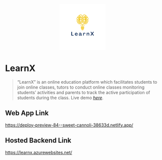 <p align="center">
  <img width="150" height="150" src="https://github.com/TeachMe-Project/.github/blob/main/profile/6s.png?raw=true">
</p>

# LearnX
> “LearnX” is an online education platform which facilitates students to join online classes,
tutors to conduct online classes monitoring students’ activities and parents to track
the active participation of students during the class.
> Live demo [_here_](https://deploy-preview-84--sweet-cannoli-38633d.netlify.app/). <!-- If you have the project hosted somewhere, include the link here. -->

## Web App Link
https://deploy-preview-84--sweet-cannoli-38633d.netlify.app/

## Hosted Backend Link
https://learnx.azurewebsites.net/

